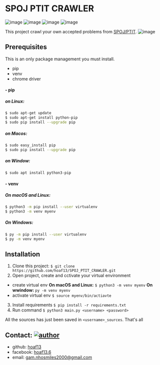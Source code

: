 # SPOJ PTIT CRAWLER 
![image](https://img.shields.io/badge/python-3.8-blue) ![image](https://img.shields.io/badge/selenium-3.141.0-blue) ![image](https://img.shields.io/badge/beautifulsoup4-4.9.1-blue) ![image](https://img.shields.io/badge/lxml-4.5.2-blue)

This project crawl your own accepted problems from [SPOJ/PTIT](https://www.spoj.com/PT). 
![image](https://i.ibb.co/hRR60k4/log.png)

## Prerequisites
This is an only package management you must install.
- pip 
- venv
- chrome driver
#### - pip
##### on Linux: 
```sh
$ sudo apt-get update
$ sudo apt-get install python-pip
$ sudo pip install --upgrade pip
```

##### on Macos: 
```sh
$ sudo easy_install pip
$ sudo pip install --upgrade pip
```
##### on Window: 
```sh
$ sudo apt install python3-pip
```
#### - venv
##### On macOS and Linux:
```sh
$ python3 -m pip install --user virtualenv
$ python3 -m venv myenv
```
##### On Windows:
```sh
$ py -m pip install --user virtualenv
$ py -m venv myenv
```

## Installation
1. Clone this project: 
`$ git clone https://github.com/hoaf13/SPOJ_PTIT_CRAWLER.git`
2. Open project, create and cctivate your virtual environment
- create virtual env
**On macOS and Linux:**
`$ python3 -m venv myenv`
**On wwindow:**
`py -m venv myenv`
- activate virtual env
`$ source myenv/bin/actiavte`
3. Install requirements
`$ pip install -r requirements.txt`
4. Run command 
`$ python3 main.py <username> <password>`

All the sources has just been saved in `<username>_sources`.
That's all

## Contact:  [![author](https://img.shields.io/badge/Author-hoaf13-brightgreen)](https://github.com/hoaf13)
- github: [hoaf13](https://github.com/hoaf13)
- facebook: [hoaf13.6](https://www.facebook.com/hoaf13.6) 
- email: gam.nhosmiles2000@gmail.com

